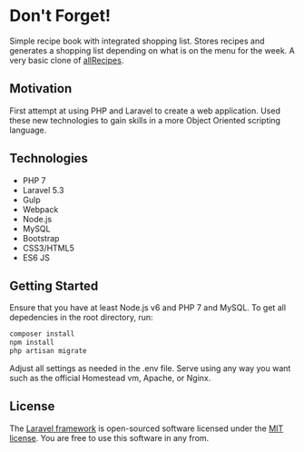 # Don't Forget!

Simple recipe book with integrated shopping list.  Stores recipes and generates
a shopping list depending on what is on the menu for the week.  A very basic
clone of [allRecipes](http://allrecipes.com/).



## Motivation
First attempt at using PHP and Laravel to create a web application. Used these new technologies to gain skills in a more Object Oriented scripting language.

## Technologies
- PHP 7
- Laravel 5.3
- Gulp
- Webpack
- Node.js
- MySQL
- Bootstrap
- CSS3/HTML5
- ES6 JS

## Getting Started
Ensure that you have at least Node.js v6 and PHP 7 and MySQL.
To get all depedencies in the root directory, run:
```sh
composer install
npm install
php artisan migrate
```

Adjust all settings as needed in the .env file.
Serve using any way you want such as the official Homestead vm, Apache, or Nginx.

## License
The [Laravel framework](https://laravel.com/) is open-sourced software licensed under the [MIT license](http://opensource.org/licenses/MIT).  You are free to use this software in any from.
